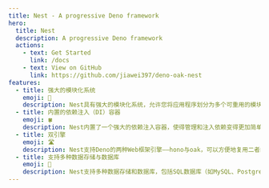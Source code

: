 ```yaml
---
title: Nest - A progressive Deno framework
hero:
  title: Nest
  description: A progressive Deno framework
  actions:
    - text: Get Started
      link: /docs
    - text: View on GitHub
      link: https://github.com/jiawei397/deno-oak-nest
features:
  - title: 强大的模块化系统
    emoji: 🚋
    description: Nest具有强大的模块化系统，允许您将应用程序划分为多个可重用的模块。这种模块化的结构使得代码更加可维护、可测试和可扩展。 
  - title: 内置的依赖注入（DI）容器
    emoji: 🍀
    description: Nest内置了一个强大的依赖注入容器，使得管理和注入依赖变得更加简单。这有助于解耦和组织您的应用程序的各个组件。 
  - title: 双引擎
    emoji: 🛣️
    description: Nest支持Deno的两种Web框架引擎——hono与oak，可以方便地复用二者的生态系统。
  - title: 支持多种数据存储与数据库
    emoji: 💽
    description: Nest支持多种数据存储和数据库，包括SQL数据库（如MySQL、PostgreSQL）、NoSQL数据库（如MongoDB）以及其他存储解决方案ElasticSearch。 
---
```

